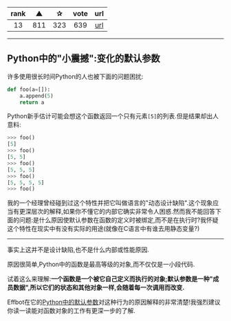 | rank | ▲ | ✰ | vote | url |
|:-:|:-:|:-:|:-:|:-:|
|  13  |  811 | 323 | 639 | [url](http://stackoverflow.com/questions/1132941/least-astonishment-in-python-the-mutable-default-argument) |

***

## Python中的"小震撼":变化的默认参数

许多使用很长时间Python的人也被下面的问题困扰:

```python
def foo(a=[]):
    a.append(5)
    return a
```

Python新手估计可能会想这个函数返回一个只有元素`[5]`的列表.但是结果却出人意料:

```python
>>> foo()
[5]
>>> foo()
[5, 5]
>>> foo()
[5, 5, 5]
>>> foo()
[5, 5, 5, 5]
>>> foo()
```

我的一个经理曾经碰到过这个特性并把它叫做语言的"动态设计缺陷".这个现象应当有更深层次的解释,如果你不懂它的内部它确实非常令人困惑.然而我不能回答下面的问题:是什么原因使默认参数在函数的定义时被绑定,而不是在执行时?我怀疑这个特性在现实中有没有实际的用途(就像在C语言中有谁去用静态变量?)

***

事实上这并不是设计缺陷,也不是什么内部或性能原因.

原因很简单,Python中的函数是最高等级的对象,而不仅仅是一小段代码.

试着这么来理解:**一个函数是一个被它自己定义而执行的对象;默认参数是一种"成员数据",所以它们的状态和其他对象一样,会随着每一次调用而改变.**

Effbot在它的[Python中的默认参数](http://effbot.org/zone/default-values.htm)对这种行为的原因解释的非常清楚!我强烈建议你读一读能对函数对象的工作有更深一步的了解.



